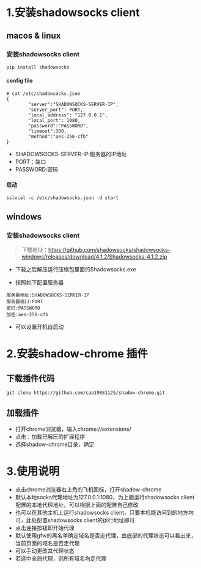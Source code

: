# 1.安装shadowsocks client
## macos & linux
### 安装shadowsocks client
```
pip install shadowsocks
```

#### config file

```
# cat /etc/shadowsocks.json
{
        "server":"SHADOWSOCKS-SERVER-IP",
        "server_port": PORT,
        "local_address": "127.0.0.1",
        "local_port": 1080,
        "password":"PASSWORD",
        "timeout":300,
        "method":"aes-256-cfb"
}
```
- SHADOWSOCKS-SERVER-IP:服务器的IP地址
- PORT：端口
- PASSWORD:密码

#### 启动

```
sslocal -c /etc/shadowsocks.json -d start
```

## windows

### 安装shadowsocks client
> 下载地址：https://github.com/shadowsocks/shadowsocks-windows/releases/download/4.1.2/Shadowsocks-4.1.2.zip

- 下载之后解压运行压缩包里面的Shadowsocks.exe

- 按照如下配置服务器

```
服务器地址:SHADOWSOCKS-SERVER-IP
服务器端口:PORT
密码:PASSWORD
加密:aes-256-cfb
```

- 可以设置开机自启动

# 2.安装shadow-chrome 插件

## 下载插件代码

```
git clone https://github.com/cao19881125/shadow-chrome.git
```

## 加载插件
- 打开chrome浏览器，输入chrome://extensions/
- 点击：加载已解压的扩展程序
- 选择shadow-chrome目录，确定


# 3.使用说明
- 点击chrome浏览器右上角的飞机图标，打开shadow-chrome
- 默认本地socks代理地址为127.0.0.1:1080，为上面运行shadowsocks client配置的本地代理地址，可以根据上面的配置自己修改
- 也可以在其他主机上运行shadowsocks client，只要本机能访问到的地方均可，此处配置shadowsocks client的运行地址即可
- 点击连接按钮即开始代理
- 默认使用gfw的黑名单确定域名是否走代理，由底部的代理状态可以看出来，当前页面的域名是否走代理
- 可以手动更改其代理状态
- 若选中全局代理，则所有域名均走代理
